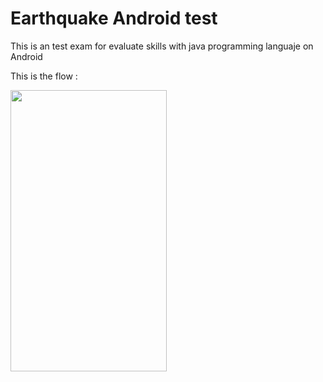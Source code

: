 # Earthquake Android test

This is an test exam for evaluate skills with java programming languaje on Android

This is the flow :

<img src="https://user-images.githubusercontent.com/11413770/41656742-a78864fc-7456-11e8-8cc9-26eca9ff0e80.gif" width="250" height="450">
